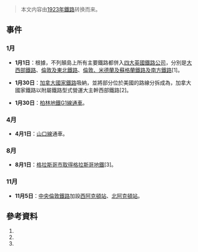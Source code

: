 > 本文内容由[1923年鐵路](https://zh.wikipedia.org/wiki/1923年鐵路)转换而来。


## 事件

### 1月

  - **1月1日**：根據，不列顛島上所有主要鐵路都併入[四大英國鐵路公司](https://zh.wikipedia.org/wiki/四大英國鐵路公司 "wikilink")，分別是[大西部鐵路](https://zh.wikipedia.org/wiki/大西部鐵路 "wikilink")、[倫敦及東北鐵路](../Page/倫敦及東北鐵路.md "wikilink")、[倫敦、米德蘭及蘇格蘭鐵路及](https://zh.wikipedia.org/wiki/倫敦、米德蘭及蘇格蘭鐵路 "wikilink")[南方鐵路](https://zh.wikipedia.org/wiki/南方鐵路_\(英國\) "wikilink")\[1\]。

  - **1月30日**：[加拿大國家鐵路](../Page/加拿大國家鐵路.md "wikilink")吸納，並將部分位於美國的路線分拆成為，加拿大國家鐵路以附屬鐵路型式營運大主幹西部鐵路\[2\]。

  - **1月30日**：[柏林地鐵](../Page/柏林地鐵.md "wikilink")[G1線通車](https://zh.wikipedia.org/wiki/柏林地鐵6號線 "wikilink")。

### 4月

  - **4月1日**：[山口線](../Page/山口線.md "wikilink")通車。

### 8月

  - **8月1日**：[格拉斯哥市取得](https://zh.wikipedia.org/wiki/格拉斯哥 "wikilink")[格拉斯哥地鐵](https://zh.wikipedia.org/wiki/格拉斯哥地鐵 "wikilink")\[3\]。

### 11月

  - **11月5日**：[中央倫敦鐵路](../Page/中央倫敦鐵路.md "wikilink")加設[西阿克頓站](../Page/西阿克頓站.md "wikilink")、[北阿克頓站](../Page/北阿克頓站.md "wikilink")。

## 參考資料

1.
2.
3.